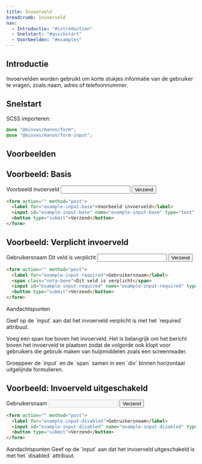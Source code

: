 ```yaml
---
title: Invoerveld
breadcrumb: Invoerveld
nav:
  - Introductie: "#introduction"
  - Snelstart: "#quickstart"
  - Voorbeelden: "#examples"
---
```


<h2 id="introduction">Introductie</h2>

Invoervelden worden gebruikt om korte stukjes informatie van de gebruiker te vragen, zoals naam, adres of telefoonnummer.

<h2 id="quickstart">Snelstart</h2>

SCSS importeren:

```css
@use "@minvws/manon/form";
@use "@minvws/manon/form-input";
```

<h2 id="examples">Voorbeelden</h2>

## Voorbeeld: Basis

<form action="" method="post">
  <label for="example-input-base">Voorbeeld invoerveld</label>
  <input id="example-input-base" name="example-input-base" type="text" />
  <button type="submit">Verzend</button>
</form>

```html
<form action="" method="post">
  <label for="example-input-base">Voorbeeld invoerveld</label>
  <input id="example-input-base" name="example-input-base" type="text" />
  <button type="submit">Verzend</button>
</form>
```

## Voorbeeld: Verplicht invoerveld

<form action="" method="post">
  <label for="example-input-required">Gebruikersnaam</label>
  <span class="nota-bene">Dit veld is verplicht</span>
  <input id="example-input-required" name="example-input-required" type="text" required />
  <button type="submit">Verzend</button>
</form>

```html
<form action="" method="post">
  <label for="example-input-required">Gebruikersnaam</label>
  <span class="nota-bene">Dit veld is verplicht</span>
  <input id="example-input-required" name="example-input-required" type="text" required />
  <button type="submit">Verzend</button>
</form>
```

<div class="explanation">
  <span class="notification-type">
    <span class="icon icon-informative" aria-hidden="true"></span>
    Aandachtspunten
  </span>
  <p>
    Geef op de `input` aan dat het invoerveld verplicht is met het
    `required` attribuut.
  </p>
  <p>
    Voeg een span toe boven het invoerveld. Het is belangrijk om het bericht boven het
    invoerveld te plaatsen zodat de volgorde ook klopt voor gebruikers die gebruik maken van
    hulpmiddelen zoals een screenreader.
  </p>
  <p>
    Groeppeer de `input` en de `span` samen in een `div` binnen horizontaal uitgelijnde formulieren.
  </p>
</div>

## Voorbeeld: Invoerveld uitgeschakeld

<form action="" method="post">
  <label for="example-input-disabled">Gebruikersnaam</label>
  <input id="example-input-disabled" name="example-input-disabled" type="text" disabled />
  <button type="submit">Verzend</button>
</form>

```html
<form action="" method="post">
  <label for="example-input-disabled">Gebruikersnaam</label>
  <input id="example-input-disabled" name="example-input-disabled" type="text" disabled />
  <button type="submit">Verzend</button>
</form>
```

<p class="explanation">
  <span class="notification-type">
    <span class="icon icon-informative" aria-hidden="true"></span>
    Aandachtspunten
  </span>
  Geef op de `input` aan dat het invoerveld uitgeschakeld is met het
  `disabled` attribuut.
</p>
